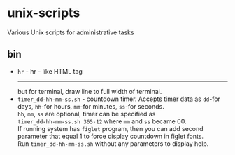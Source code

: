 # unix-scripts
Various Unix scripts for administrative tasks

## bin
- `hr` - hr - like HTML tag <hr> but for terminal, draw line to full width of terminal.
- `timer_dd-hh-mm-ss.sh` - countdown timer. Accepts timer data as `dd`-for days, `hh`-for hours, `mm`-for minutes, `ss`-for seconds.<br>
  `hh`, `mm`, `ss` are optional, timer can be specified as      
  `timer_dd-hh-mm-ss.sh 365-12` where `mm` and `ss` became 00.<br>
  If running system has `figlet` program, then you can add second parameter that equal 1 to force display countdown in figlet fonts.<br>
  Run `timer_dd-hh-mm-ss.sh` without any parameters to display help.
